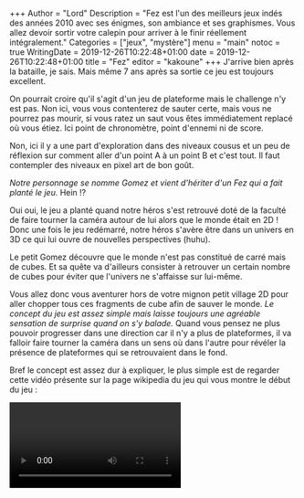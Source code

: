 +++
Author = "Lord"
Description = "Fez est l'un des meilleurs jeux indés des années 2010 avec ses énigmes, son ambiance et ses graphismes. Vous allez devoir sortir votre calepin pour arriver à le finir réellement intégralement."
Categories = ["jeux", "mystère"]
menu = "main"
notoc = true
WritingDate = 2019-12-26T10:22:48+01:00
date = 2019-12-26T10:22:48+01:00
title = "Fez"
editor = "kakoune"
+++
J'arrive bien après la bataille, je sais.
Mais même 7 ans après sa sortie ce jeu est toujours excellent.

On pourrait croire qu'il s'agit d'un jeu de plateforme mais le challenge n'y est pas.
Non ici, vous vous contenterez de sauter certe, mais vous ne pourrez pas mourir, si vous ratez un saut vous êtes immédiatement replacé où vous étiez.
Ici point de chronomètre, point d'ennemi ni de score.

Non, ici il y a une part d'exploration dans des niveaux cousus et un peu de réflexion sur comment aller d'un point A à un point B et c'est tout.
Il faut contempler des niveaux en pixel art de bon goût.

*Notre personnage se nomme Gomez et vient d'hériter d'un Fez qui a fait planté le jeu.*
Hein !?

Oui oui, le jeu a planté quand notre héros s'est retrouvé doté de la faculté de faire tourner la caméra autour de lui alors que le monde était en 2D !
Donc une fois le jeu redémarré, notre héros s'avère être dans un univers en 3D ce qui lui ouvre de nouvelles perspectives (huhu).

Le petit Gomez découvre que le monde n'est pas constitué de carré mais de cubes.
Et sa quête va d'ailleurs consister à retrouver un certain nombre de cubes pour éviter que l'univers ne s'affaisse sur lui-même.

Vous allez donc vous aventurer hors de votre mignon petit village 2D pour aller chopper tous ces fragments de cube afin de sauver le monde.
*Le concept du jeu est assez simple mais laisse toujours une agréable sensation de surprise quand on s'y balade.*
Quand vous pensez ne plus pouvoir progresser dans une direction car il n'y a plus de plateformes, il va falloir faire tourner la caméra dans un sens où dans l'autre pour révéler la présence de plateformes qui se retrouvaient dans le fond.

Bref le concept est assez dur à expliquer, le plus simple est de regarder cette vidéo présente sur la page wikipedia du jeu qui vous montre le début du jeu : 

<video src="https://upload.wikimedia.org/wikipedia/commons/4/47/FEZ_trial_gameplay_HD.webm" controls>

Votre aventure sera très agréablement accompagnée de la bande sonore de **Disasterpiece** qui est compositeur ayant bossé sur d'autres œuvres comme **It Follows**.
D'ailleurs si vous avez aimé l'OST d'It Follows, vous allez aimer celle de Fez qui est très similaire.
Il a également bossé sur **Under The Silver Lake** qui est tout plein de mystère.

Et vous savez ce qui est tout plein de mystère aussi ?
Et bha c'est **Fez**.
Vous avez ptet fini le jeu sans vous en rendre compte  mais au fond de vous vous avez l'impression d'avoir vu des choses.
Des trucs plus ou moins subtils un peu étranges.

Comment ça se fait que pleins de niveaux ne sont pas considerés comme terminés ?
Et puis sur la map on voit bien qu'il y des niveaux non explorés !

Et bhé c'est parceque finir le jeu à 100% n'est que la moitié du voyage.
Vous avez trouvé les 32 cubes dorés, c'est bien, mais il y a également 32 anticubes à débusquer.
Et franchement, autant les dorés ne nécessitent qu'un poil d'adresse et le minimum de réflexion, les anticubes c'est d'un tout autre niveau.
Mais c'est là où le jeu se révèle réellement.

Vous allez trouver des cartes au trésor, quelques artefacts.
Certaines salles anodines renferment en fait de plus grands secrets.
Vous allez devoir vous remonter les manches et être bien plus attentifs à certains lieux pour comprendre mieux l'univers et déchiffrer des énigmes.

{{< img src="fez-it.jpg" link="fez-it.jpg" alt="Photos des post-it servant pour déchiffrer certains secrets" title="Screenshot d'une partie avancée de Fez" >}}

Vous allez devoir sortir un carnet de notes ou comme moi des post-its pour percer un à un des énigmes et puzzles plus ou moins alambiqués.
Et le mieux dans tout ça c'est qu'une fois qu'on a la clé, on se rend compte qu'ils ne sont pas alambiqués mais réellement logique (contrairement à certains Point'n'Click où il n'y a pas de logique, juste une suite aléatoire d'actions à réaliser).

*Se contenter de finir Fez à 100% serait vraiment dommage car il montre toute son inventivité et son génie lorsqu'on tente de percer ses nombreux secrets.*
Terminer la carte à 100% est des plus satisfaisant mais c'est vraiment ardu.

Trois énigmes sont d'ailleurs ultra-difficile, dont une impossible sans aide extérieure.
Bref, *tentez autant que possible de ne pas vous spoiler avec des guides trouvés sur le net*.

Il est normal de ne pas pouvoir finir certains puzzles du premier coup.
Si vous butez sur un, allez ailleurs peut-être que ça se débloquera plus tard.

Et d'ailleurs il va vous falloir apprendre de nouvelles choses.
Certains éléments de décors ont probablement plus de signification qu'on ne pourrait le croire au premier abord.

Bon je ne vais pas vous spoiler plus mais si vous pouvez y consacrer une quinzaine d'heure je peux vous garantir que vous vous régalerez.
Profitez-en, on le trouve régulièrement pour moins de 3€ comme actuellement et ça tourne sur Linux nativement.

C'est à mon avis l'un des meilleurs jeux de la vague des jeux indés de 2010 dont il a été un fier étendard.


(Merci wikipedia pour la vidéo.)
(C'est triste de ne pas avoir de suite.)
